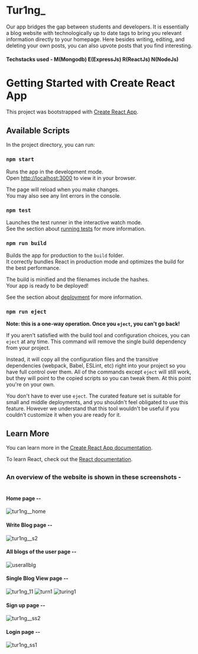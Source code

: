# Tur1ng_

Our app bridges the gap between students and developers. It is essentially a blog website with technologically up to date tags to bring you relevant information directly to your homepage. Here besides writing, editing, and deleting your own posts, you can also upvote posts that you find interesting.
#### Techstacks used - M(Mongodb) E(ExpressJs) R(ReactJs) N(NodeJs)

# Getting Started with Create React App

This project was bootstrapped with [Create React App](https://github.com/facebook/create-react-app).

## Available Scripts

In the project directory, you can run:

### `npm start`

Runs the app in the development mode.\
Open [http://localhost:3000](http://localhost:3000) to view it in your browser.

The page will reload when you make changes.\
You may also see any lint errors in the console.

### `npm test`

Launches the test runner in the interactive watch mode.\
See the section about [running tests](https://facebook.github.io/create-react-app/docs/running-tests) for more information.

### `npm run build`

Builds the app for production to the `build` folder.\
It correctly bundles React in production mode and optimizes the build for the best performance.

The build is minified and the filenames include the hashes.\
Your app is ready to be deployed!

See the section about [deployment](https://facebook.github.io/create-react-app/docs/deployment) for more information.

### `npm run eject`

**Note: this is a one-way operation. Once you `eject`, you can't go back!**

If you aren't satisfied with the build tool and configuration choices, you can `eject` at any time. This command will remove the single build dependency from your project.

Instead, it will copy all the configuration files and the transitive dependencies (webpack, Babel, ESLint, etc) right into your project so you have full control over them. All of the commands except `eject` will still work, but they will point to the copied scripts so you can tweak them. At this point you're on your own.

You don't have to ever use `eject`. The curated feature set is suitable for small and middle deployments, and you shouldn't feel obligated to use this feature. However we understand that this tool wouldn't be useful if you couldn't customize it when you are ready for it.

## Learn More

You can learn more in the [Create React App documentation](https://facebook.github.io/create-react-app/docs/getting-started).

To learn React, check out the [React documentation](https://reactjs.org/).
##
### An overview of the website is shown in these screenshots - 
#
#### Home page --
![tur1ng__home](https://user-images.githubusercontent.com/95478617/217651292-61b27656-2083-446e-9c33-6fce0c9d6e1b.png)
#### Write Blog page --
![tur1ng__s2](https://user-images.githubusercontent.com/95478617/216022863-0bcecbfb-d8b6-4748-a3d3-48caffaf492f.png)
#### All blogs of the user page -- 
![userallblg](https://user-images.githubusercontent.com/95478617/216805020-e79db92a-6710-46f1-af6b-6f0a9040bb55.png)
#### Single Blog View page --
![tur1ng_11](https://user-images.githubusercontent.com/95478617/216805007-b41f2efe-3cee-4ba5-91ef-ad59a97f3b32.png)
![turn1](https://user-images.githubusercontent.com/95478617/216805009-bc19c07e-6992-420a-906e-90c6d691a5f0.png)
![turing1](https://user-images.githubusercontent.com/95478617/216805012-2508f769-7b3d-48ee-9397-e09c771b3d92.png)

#### Sign up page --
![tur1ng__ss2](https://user-images.githubusercontent.com/95478617/215736223-c24bf57e-49ab-4b69-ae99-65f287bd9558.png)
#### Login page --
![tur1ng_ss1](https://user-images.githubusercontent.com/95478617/215501102-d46b61ec-c88d-4166-993c-81f60110d659.png)



